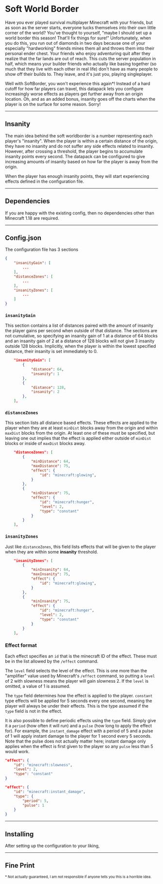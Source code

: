 # Soft World Border

Have you ever played survival multiplayer Minecraft with your friends, but as soon as the server starts, everyone tucks themselves into their own little corner of the world? You've thought to yourself, "maybe I should set up a world border this season! That'll fix things for sure!" Unfortunately, when you do this, you run out of diamonds in two days because one of your especially "hardworking" friends mines them all and throws them into their personal ender chest. Your friends who enjoy adventuring quit after they realize that the far lands are out of reach. This cuts the server population in half, which means your builder friends who actually like basing together (so much that they live with each other in real life) don't have as many people to show off their builds to. They leave, and it's just you, playing singleplayer.

Well with SoftBorder, you won't experience this again\*! Instead of a hard cutoff for how far players can travel, this datapack lets you configure increasingly worse effects as players get further away from an origin location. Oh, and as an added bonus, insanity goes off the charts when the player is on the surface for some reason. Sorry!

---

## Insanity

The main idea behind the soft worldborder is a number representing each player's "insanity". When the player is within a certain distance of the origin, they have no insanity and do not suffer any side effects related to insanity. However, after crossing a threshold, the player begins to accumulate insanity points every second. The datapack can be configured to give increasing amounts of insanity based on how far the player is away from the origin.

When the player has enough insanity points, they will start experiencing effects defined in the configuration file.

---

## Dependencies

If you are happy with the existing config, then no dependencies other than Minecraft 1.18 are required.

---

## Config.json

The configuration file has 3 sections

```json
{
    "insanityGain": [
        ...
    ],
    "distanceZones": [
        ...
    ],
    "insanityZones": [
        ...
    ]
}
```

### `insanityGain`

This section contains a list of distances paired with the amount of insanity the player gains per second when outside of that distance. The sections are not cumulative, so specifying an insanity gain of 1 at a distance of 64 blocks and an insanity gain of 2 at a distance of 128 blocks will not give 3 insanity outside 128 blocks. Implicitly, when the player is within the lowest specified distance, their insanity is set immediately to 0.

```json
    "insanityGain": [
        {
            "distance": 64,
            "insanity": 1
        },
        {
            "distance": 128,
            "insanity": 2
        },
    ],
```

### `distanceZones`

This section lists all distance based effects. These effects are applied to the player when they are at least `minDist` blocks away from the origin and within `maxDist` blocks from the origin. At least one of these must be specified, but leaving one out implies that the effect is applied either outside of `minDist` blocks or inside of `maxDist` blocks away.

```json
    "distanceZones": [
        {
            "minDistance": 64,
            "maxDistance": 75,
            "effect": {
                "id": "minecraft:glowing",
            }
        },
        {
            "minDistance": 75,
            "effect": {
                "id": "minecraft:hunger",
                "level": 2,
                "type": "constant"
            }
        }
    ],
```

### `insanityZones`

Just like `distanceZones`, this field lists effects that will be given to the player when they are within some **insanity** threshold.

```json
    "insanityZones": [
        {
            "minInsanity": 64,
            "maxInsanity": 75,
            "effect": {
                "id": "minecraft:glowing",
            }
        },
        {
            "minInsanity": 75,
            "effect": {
                "id": "minecraft:hunger",
                "level": 2,
                "type": "constant"
            }
        }
    ],
```

### Effect format

Each effect specifies an `id` that is the minecraft ID of the effect. These must be in the list allowed by the `/effect` command.

The `level` field selects the level of the effect. This is one more than the "amplifier" value used by Minecraft's `/effect` command, so putting a `level` of 2 with slowness means the player will gain slowness 2. If the `level` is omitted, a value of 1 is assumed.

The `type` field determines how the effect is applied to the player. `constant` type effects will be applied for 5 seconds every one second, meaning the player will always be under their effects. This is the type assumed if the `type` field is not in the effect.

It is also possible to define periodic effects using the `type` field. Simply give it a `period` (how often it will run) and a `pulse` (how long to apply the effect for). For example, the `instant_damage` effect with a period of 5 and a pulse of 1 will apply instant damage to the player for 1 second every 5 seconds. Note that the pulse does not actually matter here; instant damage only applies when the effect is first given to the player so any `pulse` less than 5 would work.

```json
"effect": {
    "id": "minecraft:slowness",
    "level": 2,
    "type": "constant"
}

"effect": {
    "id": "minecraft:instant_damage",
    "type": {
        "period": 5,
        "pulse": 1
    }
}
```

---

## Installing

After setting up the configuration to your liking, 

---

## Fine Print

<sup>\* Not actually guaranteed, I am not responsible if anyone tells you this is a horrible idea.</sup>

